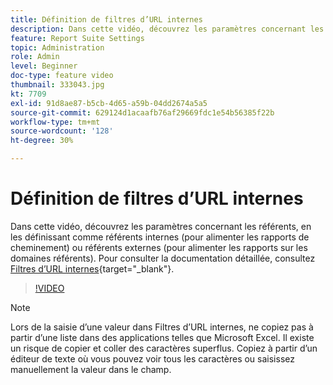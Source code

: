 ```yaml
---
title: Définition de filtres d’URL internes
description: Dans cette vidéo, découvrez les paramètres concernant les référents, en les définissant comme référents internes (pour alimenter les rapports de cheminement) ou référents externes (pour alimenter les rapports de domaine référent/référent).
feature: Report Suite Settings
topic: Administration
role: Admin
level: Beginner
doc-type: feature video
thumbnail: 333043.jpg
kt: 7709
exl-id: 91d8ae87-b5cb-4d65-a59b-04dd2674a5a5
source-git-commit: 629124d1acaafb76af29669fdc1e54b56385f22b
workflow-type: tm+mt
source-wordcount: '128'
ht-degree: 30%

---
```


# Définition de filtres d’URL internes

Dans cette vidéo, découvrez les paramètres concernant les référents, en les définissant comme référents internes (pour alimenter les rapports de cheminement) ou référents externes (pour alimenter les rapports sur les domaines référents). Pour consulter la documentation détaillée, consultez [Filtres d’URL internes](https://experienceleague.adobe.com/docs/analytics/admin/admin-tools/internal-url-filter-admin.html?lang=fr){target="_blank"}.

>[!VIDEO](https://video.tv.adobe.com/v/3412917/?quality=12&learn=on&captions=fre_fr)

>[!NOTE]
>
>Lors de la saisie d’une valeur dans Filtres d’URL internes, ne copiez pas à partir d’une liste dans des applications telles que Microsoft Excel. Il existe un risque de copier et coller des caractères superflus. Copiez à partir d’un éditeur de texte où vous pouvez voir tous les caractères ou saisissez manuellement la valeur dans le champ.